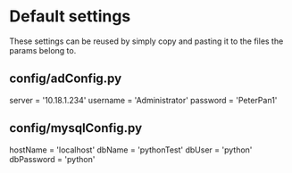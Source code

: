 # Default settings

These settings can be reused by simply copy and pasting it to the files the params belong to.

## config/adConfig.py
server = '10.18.1.234'
username = 'Administrator'
password = 'PeterPan1'

## config/mysqlConfig.py
hostName = 'localhost'
dbName = 'pythonTest'
dbUser = 'python'
dbPassword = 'python'
